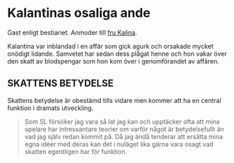 # Kalantinas osaliga ande

Gast enligt bestiariet. Anmoder till [fru Kalina](fru_kalina.html).

Kalantina var inblandad i en affär som gick agurk och orsakade mycket onödigt lidande. Samvetet har sedan dess plågat henne och hon vakar över den skatt av blodspengar som hon kom över i genomförandet av affären.

## SKATTENS BETYDELSE

Skattens betydelse är obestämd tills vidare men kommer att ha en central funktion i dramats utveckling.

> Som SL försöker jag vara så lat jag kan och upptäcker ofta att mina spelare har intressantare teorier om varför något är betydelsefullt än vad jag själv redan kommit på. Då jag ändå tenderar att ersätta mina egna idéer med deras kan det i nuläget lika gärna vara osagt vad skatten egentligen har för funktion.


